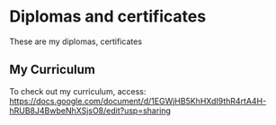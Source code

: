 # Diplomas and certificates
These are my diplomas, certificates

## My Curriculum
To check out my curriculum, access: https://docs.google.com/document/d/1EGWjHB5KhHXdI9thR4rtA4H-hRUB8J4BwbeNhXSjsO8/edit?usp=sharing
